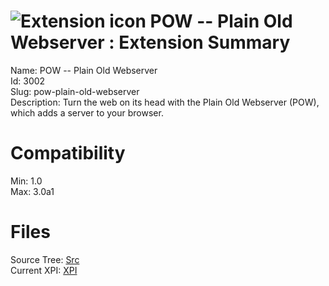 # ![Extension icon](https://addons.thunderbird.net/static/img/addon-icons/default-64.png) POW -- Plain Old Webserver : Extension Summary

Name: POW -- Plain Old Webserver  
Id: 3002  
Slug: pow-plain-old-webserver  
Description: Turn the web on its head with the Plain Old Webserver (POW), which adds a server to your browser.

  

# Compatibility
Min: 1.0  
Max: 3.0a1  

# Files

Source Tree: [Src](C:/Dev/Thunderbird/ThunderKdB/xall/xOther/3002-pow-plain-old-webserver/src)  
Current XPI: [XPI](C:/Dev/Thunderbird/ThunderKdB/xall/xOther/3002-pow-plain-old-webserver/xpi)  



